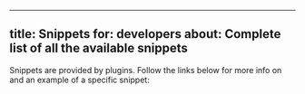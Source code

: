 ***

title: Snippets
for: developers
about: Complete list of all the available snippets
--------------------------------------------------

Snippets are provided by plugins. Follow the links below for more info on and an example of a specific snippet:

<ReadMore list />
